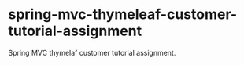 # spring-mvc-thymeleaf-customer-tutorial-assignment
Spring MVC thymelaf customer tutorial assignment.
